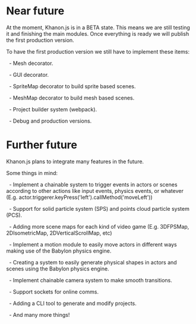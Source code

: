 # Near future

At the moment, Khanon.js is in a BETA state. This means we are still testing it and finishing the main modules. Once everything is ready we will publish the first production version.

To have the first production version we still have to implement these items:

&nbsp;
    - Mesh decorator.

&nbsp;
    - GUI decorator.

&nbsp;
    - SpriteMap decorator to build sprite based scenes.

&nbsp;
    - MeshMap decorator to build mesh based scenes.

&nbsp;
    - Project builder system (webpack).

&nbsp;
    - Debug and production versions.

# Further future

Khanon.js plans to integrate many features in the future.

Some things in mind:

&nbsp;
    - Implement a chainable system to trigger events in actors or scenes according to other actions like input events, physics events, or whatever (E.g. actor.triggerer.keyPress('left').callMethod('moveLeft'))

&nbsp;
    - Support for solid particle system (SPS) and points cloud particle system (PCS).

&nbsp;
    - Adding more scene maps for each kind of video game (E.g. 3DFPSMap, 2DIsometricMap, 2DVerticalScrollMap, etc)

&nbsp;
    - Implement a motion module to easily move actors in different ways making use of the Babylon physics engine.

&nbsp;
    - Creating a system to easily generate physical shapes in actors and scenes using the Babylon physics engine.

&nbsp;
    - Implement chainable camera system to make smooth transitions.

&nbsp;
    - Support sockets for online comms.

&nbsp;
    - Adding a CLI tool to generate and modify projects.

&nbsp;
    - And many more things!